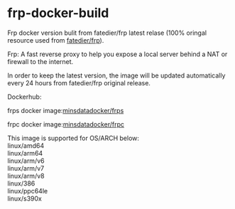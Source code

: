 # frp-docker-build
Frp docker version bulit from fatedier/frp latest relase (100% oringal resource used from [fatedier/frp](https://github.com/fatedier/frp)).

Frp: A fast reverse proxy to help you expose a local server behind a NAT or firewall to the internet.

In order to keep the latest version, the image will be updated automatically every 24 hours from fatedier/frp original release.  

Dockerhub:

frps docker image:[minsdatadocker/frps](https://hub.docker.com/r/minsdatadocker/frps)

frpc docker image:[minsdatadocker/frpc](https://hub.docker.com/r/minsdatadocker/frpc)

This image is supported for OS/ARCH below:  
linux/amd64  
linux/arm64  
linux/arm/v6  
linux/arm/v7  
linux/arm/v8  
linux/386  
linux/ppc64le  
linux/s390x  

